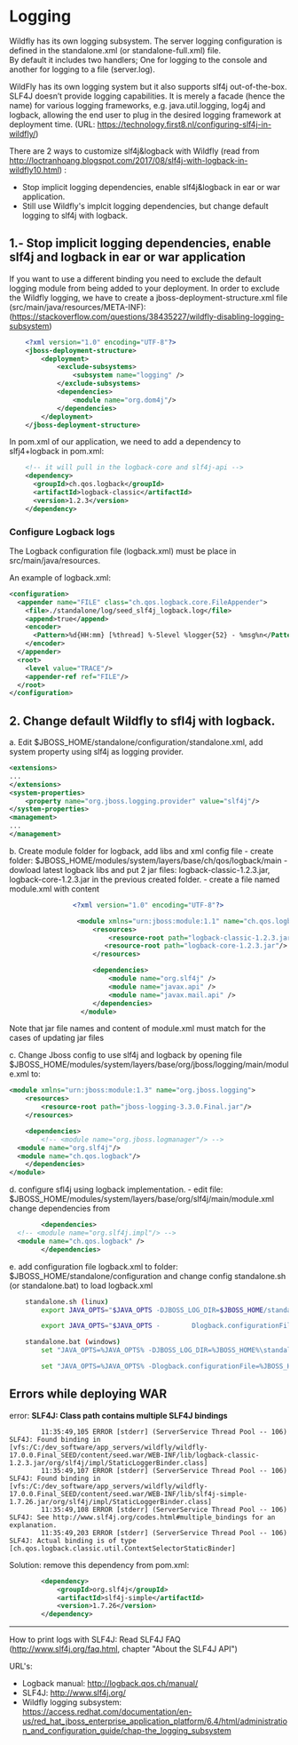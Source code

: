 # Logging

Wildfly has its own logging subsystem.  The server logging configuration is defined in the standalone.xml (or standalone-full.xml) file.  
By default it includes two handlers; One for logging to the console and another for logging to a file (server.log).

WildFly has its own logging system but it also supports slf4j out-of-the-box.
SLF4J doesn’t provide logging capabilities. It is merely a facade (hence the name) for various logging frameworks, e.g. java.util.logging, log4j and logback, allowing the end user to plug in the desired logging framework at deployment time.
(URL: https://technology.first8.nl/configuring-slf4j-in-wildfly/)

There are 2 ways to customize slf4j&logback with Wildfly (read from http://loctranhoang.blogspot.com/2017/08/slf4j-with-logback-in-wildfly10.html) :
   - Stop implicit logging dependencies, enable slf4j&logback in ear or war application.
   - Still use Wildfly's implcit logging dependencies, but change default logging to slf4j with logback.

## 1.- Stop implicit logging dependencies, enable slf4j and logback in ear or war application

If you want to use a different binding you need to exclude the default logging module 
from being added to your deployment. In order to exclude the Wildfly logging, we have to create a 
jboss-deployment-structure.xml file (src/main/java/resources/META-INF):
(https://stackoverflow.com/questions/38435227/wildfly-disabling-logging-subsystem)

```xml
    <?xml version="1.0" encoding="UTF-8"?>
    <jboss-deployment-structure>
        <deployment>
            <exclude-subsystems>
                <subsystem name="logging" />
            </exclude-subsystems>
            <dependencies>
                <module name="org.dom4j"/>
            </dependencies>
        </deployment>
    </jboss-deployment-structure>
```

In pom.xml of our application, we need to add a dependency to slfj4+logback in pom.xml:

```xml
    <!-- it will pull in the logback-core and slf4j-api -->
    <dependency>
      <groupId>ch.qos.logback</groupId>
      <artifactId>logback-classic</artifactId>
      <version>1.2.3</version>
    </dependency>
```

### Configure Logback logs

The Logback configuration file (logback.xml) must be place in src/main/java/resources.

An example of logback.xml:

```xml
<configuration>
  <appender name="FILE" class="ch.qos.logback.core.FileAppender">
    <file>./standalone/log/seed_slf4j_logback.log</file>
    <append>true</append>
    <encoder>
      <Pattern>%d{HH:mm} [%thread] %-5level %logger{52} - %msg%n</Pattern>
    </encoder>
  </appender>
  <root>
    <level value="TRACE"/>
    <appender-ref ref="FILE"/>
  </root>
</configuration>
```

## 2. Change default Wildfly to sfl4j with logback.


 a. Edit  $JBOSS_HOME/standalone/configuration/standalone.xml, add system property using slf4j as logging provider.

```xml
<extensions>
...
</extensions>
<system-properties>
    <property name="org.jboss.logging.provider" value="slf4j"/>
</system-properties>
<management>
...
</management>
```

   b. Create module folder for logback, add libs and xml config file
    - create folder: $JBOSS_HOME/modules/system/layers/base/ch/qos/logback/main
    - dowload latest logback libs and put 2 jar files: logback-classic-1.2.3.jar, logback-core-1.2.3.jar in the previous created folder.
    - create a file named module.xml  with content
```xml
                <?xml version="1.0" encoding="UTF-8"?>

                 <module xmlns="urn:jboss:module:1.1" name="ch.qos.logback">
                     <resources>
                         <resource-root path="logback-classic-1.2.3.jar"/>
                        <resource-root path="logback-core-1.2.3.jar"/>
                     </resources>

                     <dependencies>
                         <module name="org.slf4j" />
                         <module name="javax.api" />
                         <module name="javax.mail.api" />
                     </dependencies>
                  </module>
```


 Note that jar file names and content of module.xml must match for the cases of updating jar files

 c. Change Jboss config to use slf4j and logback by opening file $JBOSS_HOME/modules/system/layers/base/org/jboss/logging/main/module.xml to:
 
```xml
<module xmlns="urn:jboss:module:1.3" name="org.jboss.logging">
    <resources>
        <resource-root path="jboss-logging-3.3.0.Final.jar"/>
    </resources>

    <dependencies>
        <!-- <module name="org.jboss.logmanager"/> -->
  <module name="org.slf4j"/>
  <module name="ch.qos.logback"/>
    </dependencies>
</module>
```
   d. configure sfl4j using logback implementation.
    - edit file: $JBOSS_HOME/modules/system/layers/base/org/slf4j/main/module.xml 
    change dependencies from 
```xml
        <dependencies>
  <!-- <module name="org.slf4j.impl"/> -->
  <module name="ch.qos.logback" />  
        </dependencies>
```
   e. add configuration file logback.xml to folder: $JBOSS_HOME/standalone/configuration
and change config standalone.sh (or standalone.bat) to load logback.xml

```bash
    standalone.sh (linux)
        export JAVA_OPTS="$JAVA_OPTS -DJBOSS_LOG_DIR=$JBOSS_HOME/standalone/log"

        export JAVA_OPTS="$JAVA_OPTS -        Dlogback.configurationFile=$JBOSS_HOME/standalone/configuration/logback.xml"

    standalone.bat (windows)
        set "JAVA_OPTS=%JAVA_OPTS% -DJBOSS_LOG_DIR=%JBOSS_HOME%\standalone\log "

        set "JAVA_OPTS=%JAVA_OPTS% -Dlogback.configurationFile=%JBOSS_HOME%\standalone\configuration\logback.xml"
```

## Errors while deploying WAR

error: **SLF4J: Class path contains multiple SLF4J bindings**


```
        11:35:49,105 ERROR [stderr] (ServerService Thread Pool -- 106) SLF4J: Found binding in [vfs:/C:/dev_software/app_servers/wildfly/wildfly-17.0.0.Final_SEED/content/seed.war/WEB-INF/lib/logback-classic-1.2.3.jar/org/slf4j/impl/StaticLoggerBinder.class]
        11:35:49,107 ERROR [stderr] (ServerService Thread Pool -- 106) SLF4J: Found binding in [vfs:/C:/dev_software/app_servers/wildfly/wildfly-17.0.0.Final_SEED/content/seed.war/WEB-INF/lib/slf4j-simple-1.7.26.jar/org/slf4j/impl/StaticLoggerBinder.class]
        11:35:49,108 ERROR [stderr] (ServerService Thread Pool -- 106) SLF4J: See http://www.slf4j.org/codes.html#multiple_bindings for an explanation.
        11:35:49,203 ERROR [stderr] (ServerService Thread Pool -- 106) SLF4J: Actual binding is of type [ch.qos.logback.classic.util.ContextSelectorStaticBinder]
```

Solution:  remove this dependency from pom.xml:

```xml
		<dependency>
			<groupId>org.slf4j</groupId>
			<artifactId>slf4j-simple</artifactId>
			<version>1.7.26</version>
		</dependency>
```


---------------------------------------------------

How to print logs with SLF4J: Read SLF4J FAQ (http://www.slf4j.org/faq.html, chapter "About the SLF4J API")

URL's:  
 - Logback manual:  http://logback.qos.ch/manual/
 - SLF4J: http://www.slf4j.org/
 - Wildfly logging subsystem: https://access.redhat.com/documentation/en-us/red_hat_jboss_enterprise_application_platform/6.4/html/administration_and_configuration_guide/chap-the_logging_subsystem

